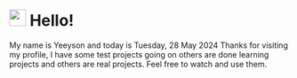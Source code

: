  <h1>
    <img src="https://emojis.slackmojis.com/emojis/images/1643510097/45343/hi.gif?1643510097" width="30"/> 
    Hello!
 </h1>
 <p>
    My name is Yeeyson and today is Tuesday, 28 May 2024
    Thanks for visiting my profile, I have some test projects going on others are done learning projects and others are real projects.
    Feel free to watch and use them.
 </p>